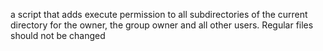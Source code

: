 a script that adds execute permission to all subdirectories of the current directory for the owner, the group owner and all other users. Regular files should not be changed 
